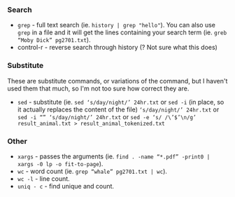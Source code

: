 ### Search
* `grep` - full text search (ie. `history | grep "hello"`). You can also use `grep` in a file and it will get the lines containing your search term (ie. `greb “Moby Dick” pg2701.txt`).
* control-r - reverse search through history (? Not sure what this does)

### Substitute
These are substitute commands, or variations of the command, but I haven't used them that much, so I'm not too sure how correct they are.
* `sed` - substitute (ie. `sed ‘s/day/night/’ 24hr.txt` or `sed -i` (in place, so it actually replaces the content of the file) `‘s/day/night/’ 24hr.txt` or `sed -i “” ‘s/day/night/’ 24hr.txt` or `sed -e ‘s/ /\’$’\n/g’ result_animal.txt > result_animal_tokenized.txt`

### Other
* `xargs` - passes the arguments (ie. `find . -name “*.pdf” -print0 | xargs -0 lp -o fit-to-page`).
* `wc` - word count (ie. `grep “whale” pg2701.txt | wc`).
* `wc -l` - line count.
* `uniq - c` - find unique and count.